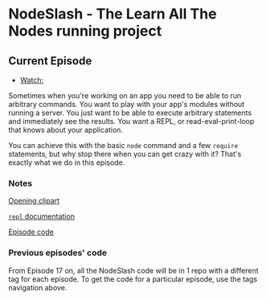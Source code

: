 # NodeSlash - The Learn All The Nodes running project

## Current Episode

* [Watch:](http://www.learnallthenodes.com/episodes/33-an-app-aware-console)

Sometimes when you're working on an app you need to be able to run arbitrary commands.  You want to play with your app's modules without running a server.  You just want to be able to execute arbitrary statements and immediately see the results.  You want a REPL, or read-eval-print-loop that knows about your application.

You can achieve this with the basic `node` command and a few `require` statements, but why stop there when you can get crazy with it?  That's exactly what we do in this episode.

### Notes

[Opening clipart](https://openclipart.org/detail/22674/icon_console-by-jean_victor_balin)

[`repl` documentation](http://nodejs.org/api/repl.html)

[Episode code](https://github.com/LearnAllTheNodes/nodeslash/tree/00033)

### Previous episodes' code

From Episode 17 on, all the NodeSlash code will be in 1 repo with a different tag for each episode.  To get the code for a particular episode, use the tags navigation above.

